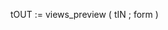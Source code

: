 ﻿<!----------------------------------------------------
tOUT := views_preview ( tIN ; form )
 -> tIN (Text)
 -> form (Object)
 <- tOUT (Text)-->
tOUT := views_preview ( tIN ; form )